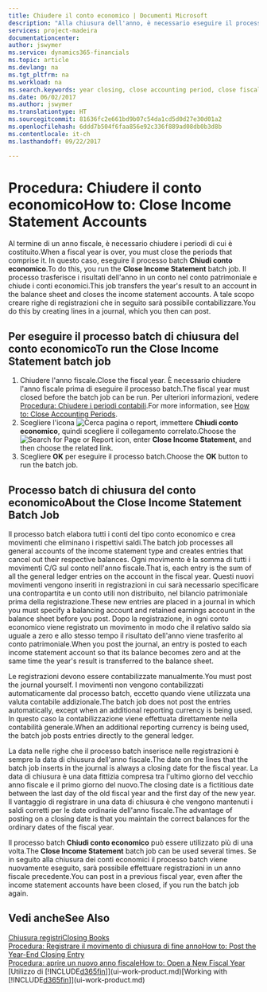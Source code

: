 ```yaml
---
title: Chiudere il conto economico | Documenti Microsoft
description: "Alla chiusura dell'anno, è necessario eseguire il processo batch Chiudi conto economico per chiudere i periodi contabili che costituiscono l'anno fiscale."
services: project-madeira
documentationcenter: 
author: jswymer
ms.service: dynamics365-financials
ms.topic: article
ms.devlang: na
ms.tgt_pltfrm: na
ms.workload: na
ms.search.keywords: year closing, close accounting period, close fiscal year, bank account detailed trial balance
ms.date: 06/02/2017
ms.author: jswymer
ms.translationtype: HT
ms.sourcegitcommit: 81636fc2e661bd9b07c54da1cd5d0d27e30d01a2
ms.openlocfilehash: 6ddd7b504f6faa856e92c336f889ad08db0b3d8b
ms.contentlocale: it-ch
ms.lasthandoff: 09/22/2017

---
```

# <a name="how-to-close-income-statement-accounts"></a><span data-ttu-id="597aa-103">Procedura: Chiudere il conto economico</span><span class="sxs-lookup"><span data-stu-id="597aa-103">How to: Close Income Statement Accounts</span></span>
<span data-ttu-id="597aa-104">Al termine di un anno fiscale, è necessario chiudere i periodi di cui è costituito.</span><span class="sxs-lookup"><span data-stu-id="597aa-104">When a fiscal year is over, you must close the periods that comprise it.</span></span> <span data-ttu-id="597aa-105">In questo caso, eseguire il processo batch **Chiudi conto economico**.</span><span class="sxs-lookup"><span data-stu-id="597aa-105">To do this, you run the **Close Income Statement** batch job.</span></span> <span data-ttu-id="597aa-106">Il processo trasferisce i risultati dell'anno in un conto nel conto patrimoniale e chiude i conti economici.</span><span class="sxs-lookup"><span data-stu-id="597aa-106">This job transfers the year's result to an account in the balance sheet and closes the income statement accounts.</span></span> <span data-ttu-id="597aa-107">A tale scopo creare righe di registrazioni che in seguito sarà possibile contabilizzare.</span><span class="sxs-lookup"><span data-stu-id="597aa-107">You do this by creating lines in a journal, which you then can post.</span></span>

## <a name="to-run-the-close-income-statement-batch-job"></a><span data-ttu-id="597aa-108">Per eseguire il processo batch di chiusura del conto economico</span><span class="sxs-lookup"><span data-stu-id="597aa-108">To run the Close Income Statement batch job</span></span>
1. <span data-ttu-id="597aa-109">Chiudere l'anno fiscale.</span><span class="sxs-lookup"><span data-stu-id="597aa-109">Close the fiscal year.</span></span> <span data-ttu-id="597aa-110">È necessario chiudere l'anno fiscale prima di eseguire il processo batch.</span><span class="sxs-lookup"><span data-stu-id="597aa-110">The fiscal year must closed before the batch job can be run.</span></span> <span data-ttu-id="597aa-111">Per ulteriori informazioni, vedere [Procedura: Chiudere i periodi contabili](year-close-account-periods.md).</span><span class="sxs-lookup"><span data-stu-id="597aa-111">For more information, see [How to: Close Accounting Periods](year-close-account-periods.md).</span></span>
2. <span data-ttu-id="597aa-112">Scegliere l'icona ![Cerca pagina o report](media/ui-search/search_small.png "icona Cerca pagina o report"), immettere **Chiudi conto economico**, quindi scegliere il collegamento correlato.</span><span class="sxs-lookup"><span data-stu-id="597aa-112">Choose the ![Search for Page or Report](media/ui-search/search_small.png "Search for Page or Report icon") icon, enter **Close Income Statement**, and then choose the related link.</span></span>
3. <span data-ttu-id="597aa-113">Scegliere **OK** per eseguire il processo batch.</span><span class="sxs-lookup"><span data-stu-id="597aa-113">Choose the **OK** button to run the batch job.</span></span>

## <a name="about-the-close-income-statement-batch-job"></a><span data-ttu-id="597aa-114">Processo batch di chiusura del conto economico</span><span class="sxs-lookup"><span data-stu-id="597aa-114">About the Close Income Statement Batch Job</span></span>
<span data-ttu-id="597aa-115">Il processo batch elabora tutti i conti del tipo conto economico e crea movimenti che eliminano i rispettivi saldi.</span><span class="sxs-lookup"><span data-stu-id="597aa-115">The batch job processes all general accounts of the income statement type and creates entries that cancel out their respective balances.</span></span> <span data-ttu-id="597aa-116">Ogni movimento è la somma di tutti i movimenti C/G sul conto nell'anno fiscale.</span><span class="sxs-lookup"><span data-stu-id="597aa-116">That is, each entry is the sum of all the general ledger entries on the account in the fiscal year.</span></span> <span data-ttu-id="597aa-117">Questi nuovi movimenti vengono inseriti in registrazioni in cui sarà necessario specificare una contropartita e un conto utili non distribuito, nel bilancio patrimoniale prima della registrazione.</span><span class="sxs-lookup"><span data-stu-id="597aa-117">These new entries are placed in a journal in which you must specify a balancing account and retained earnings account in the balance sheet before you post.</span></span> <span data-ttu-id="597aa-118">Dopo la registrazione, in ogni conto economico viene registrato un movimento in modo che il relativo saldo sia uguale a zero e allo stesso tempo il risultato dell'anno viene trasferito al conto patrimoniale.</span><span class="sxs-lookup"><span data-stu-id="597aa-118">When you post the journal, an entry is posted to each income statement account so that its balance becomes zero and at the same time the year's result is transferred to the balance sheet.</span></span>

<span data-ttu-id="597aa-119">Le registrazioni devono essere contabilizzate manualmente.</span><span class="sxs-lookup"><span data-stu-id="597aa-119">You must post the journal yourself.</span></span> <span data-ttu-id="597aa-120">I movimenti non vengono contabilizzati automaticamente dal processo batch, eccetto quando viene utilizzata una valuta contabile addizionale.</span><span class="sxs-lookup"><span data-stu-id="597aa-120">The batch job does not post the entries automatically, except when an additional reporting currency is being used.</span></span> <span data-ttu-id="597aa-121">In questo caso la contabilizzazione viene effettuata direttamente nella contabilità generale.</span><span class="sxs-lookup"><span data-stu-id="597aa-121">When an additional reporting currency is being used, the batch job posts entries directly to the general ledger.</span></span>

<span data-ttu-id="597aa-122">La data nelle righe che il processo batch inserisce nelle registrazioni è sempre la data di chiusura dell'anno fiscale.</span><span class="sxs-lookup"><span data-stu-id="597aa-122">The date on the lines that the batch job inserts in the journal is always a closing date for the fiscal year.</span></span> <span data-ttu-id="597aa-123">La data di chiusura è una data fittizia compresa tra l'ultimo giorno del vecchio anno fiscale e il primo giorno del nuovo.</span><span class="sxs-lookup"><span data-stu-id="597aa-123">The closing date is a fictitious date between the last day of the old fiscal year and the first day of the new year.</span></span> <span data-ttu-id="597aa-124">Il vantaggio di registrare in una data di chiusura è che vengono mantenuti i saldi corretti per le date ordinarie dell'anno fiscale.</span><span class="sxs-lookup"><span data-stu-id="597aa-124">The advantage of posting on a closing date is that you maintain the correct balances for the ordinary dates of the fiscal year.</span></span>

<span data-ttu-id="597aa-125">Il processo batch **Chiudi conto economico** può essere utilizzato più di una volta.</span><span class="sxs-lookup"><span data-stu-id="597aa-125">The **Close Income Statement** batch job can be used several times.</span></span> <span data-ttu-id="597aa-126">Se in seguito alla chiusura dei conti economici il processo batch viene nuovamente eseguito, sarà possibile effettuare registrazioni in un anno fiscale precedente.</span><span class="sxs-lookup"><span data-stu-id="597aa-126">You can post in a previous fiscal year, even after the income statement accounts have been closed, if you run the batch job again.</span></span>

## <a name="see-also"></a><span data-ttu-id="597aa-127">Vedi anche</span><span class="sxs-lookup"><span data-stu-id="597aa-127">See Also</span></span>
[<span data-ttu-id="597aa-128">Chiusura registri</span><span class="sxs-lookup"><span data-stu-id="597aa-128">Closing Books</span></span>](year-close-books.md)  
[<span data-ttu-id="597aa-129">Procedura: Registrare il movimento di chiusura di fine anno</span><span class="sxs-lookup"><span data-stu-id="597aa-129">How to: Post the Year-End Closing Entry</span></span>](year-how-post-year-end-close-entry.md)  
[<span data-ttu-id="597aa-130">Procedura: aprire un nuovo anno fiscale</span><span class="sxs-lookup"><span data-stu-id="597aa-130">How to: Open a New Fiscal Year</span></span>](finance-how-open-new-fiscal-year.md)  
<span data-ttu-id="597aa-131">[Utilizzo di [!INCLUDE[d365fin](includes/d365fin_md.md)]](ui-work-product.md)</span><span class="sxs-lookup"><span data-stu-id="597aa-131">[Working with [!INCLUDE[d365fin](includes/d365fin_md.md)]](ui-work-product.md)</span></span>

